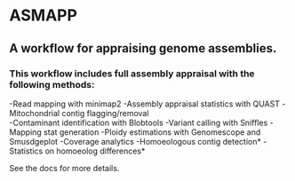 # ASMAPP

## A workflow for appraising genome assemblies. 


### This workflow includes full assembly appraisal with the following methods:  
-Read mapping with minimap2
-Assembly appraisal statistics with QUAST
-Mitochondrial contig flagging/removal  
-Contaminant identification with Blobtools
-Variant calling with Sniffles 
-Mapping stat generation
-Ploidy estimations with Genomescope and Smusdgeplot
-Coverage analytics
-Homoeologous contig detection* 
-Statistics on homoeolog differences*

See the docs for more details.


